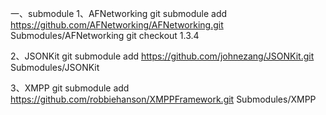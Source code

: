 一、submodule
1、AFNetworking
git submodule add  https://github.com/AFNetworking/AFNetworking.git Submodules/AFNetworking
git checkout 1.3.4

2、JSONKit
git submodule add https://github.com/johnezang/JSONKit.git Submodules/JSONKit

3、XMPP
git submodule add https://github.com/robbiehanson/XMPPFramework.git Submodules/XMPP
